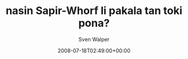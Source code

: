 ---
title: 'nasin Sapir-Whorf li pakala tan toki pona?'
posts: 4
hash: 't961'
author: 'Sven Walper'
date: 2008-07-18T02:49:00+00:00
sources:
  - http://forums.tokipona.org/viewtopic.php%3Ft=961.html
---